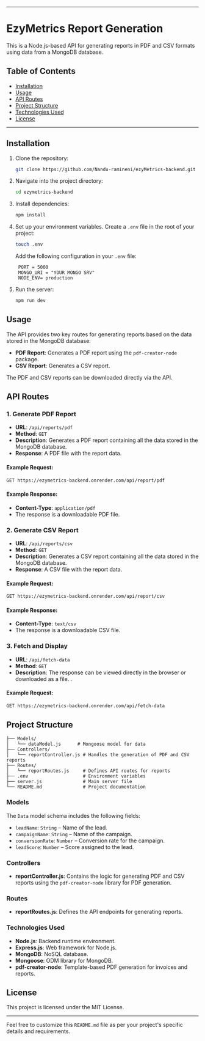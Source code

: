 
---

# EzyMetrics Report Generation 

This is a Node.js-based API for generating reports in PDF and CSV formats using data from a MongoDB database. 
## Table of Contents

- [Installation](#installation)
- [Usage](#usage)
- [API Routes](#api-routes)
- [Project Structure](#project-structure)
- [Technologies Used](#technologies-used)
- [License](#license)

---

## Installation

1. Clone the repository:

   ```bash
   git clone https://github.com/Nandu-ramineni/ezyMetrics-backend.git
   ```

2. Navigate into the project directory:

   ```bash
   cd ezymetrics-backend
   ```

3. Install dependencies:

   ```bash
   npm install
   ```

4. Set up your environment variables. Create a `.env` file in the root of your project:

   ```bash
   touch .env
   ```

   Add the following configuration in your `.env` file:

   ```env
    PORT = 5000
    MONGO_URI = "YOUR MONGO SRV"
    NODE_ENV= production

   ```

5. Run the server:

   ```bash
   npm run dev
   ```

## Usage

The API provides two key routes for generating reports based on the data stored in the MongoDB database:

- **PDF Report**: Generates a PDF report using the `pdf-creator-node` package.
- **CSV Report**: Generates a CSV report.

The PDF and CSV reports can be downloaded directly via the API.

## API Routes

### 1. Generate PDF Report

- **URL**: `/api/reports/pdf`
- **Method**: `GET`
- **Description**: Generates a PDF report containing all the data stored in the MongoDB database.
- **Response**: A PDF file with the report data.
  
#### Example Request:

```bash
GET https://ezymetrics-backend.onrender.com/api/report/pdf
```

#### Example Response:

- **Content-Type**: `application/pdf`
- The response is a downloadable PDF file.

### 2. Generate CSV Report

- **URL**: `/api/reports/csv`
- **Method**: `GET`
- **Description**: Generates a CSV report containing all the data stored in the MongoDB database.
- **Response**: A CSV file with the report data.

#### Example Request:

```bash
GET https://ezymetrics-backend.onrender.com/api/report/csv
```

#### Example Response:

- **Content-Type**: `text/csv`
- The response is a downloadable CSV file.

### 3. Fetch and Display

- **URL**: `/api/fetch-data`
- **Method**: `GET`
- **Description**: The response can be viewed directly in the browser or downloaded as a file. .

  
#### Example Request:

```bash
GET https://ezymetrics-backend.onrender.com/api/fetch-data
```


## Project Structure

```
├── Models/
│   └── dataModel.js      # Mongoose model for data
├── Controllers/
│   └── reportController.js # Handles the generation of PDF and CSV reports
├── Routes/
│   └── reportRoutes.js     # Defines API routes for reports
├── .env                    # Environment variables
├── server.js               # Main server file
└── README.md               # Project documentation
```

### Models

The `Data` model schema includes the following fields:

- `leadName`: `String` – Name of the lead.
- `campaignName`: `String` – Name of the campaign.
- `conversionRate`: `Number` – Conversion rate for the campaign.
- `leadScore`: `Number` – Score assigned to the lead.

### Controllers

- **reportController.js**: Contains the logic for generating PDF and CSV reports using the `pdf-creator-node` library for PDF generation.

### Routes

- **reportRoutes.js**: Defines the API endpoints for generating reports.

### Technologies Used

- **Node.js**: Backend runtime environment.
- **Express.js**: Web framework for Node.js.
- **MongoDB**: NoSQL database.
- **Mongoose**: ODM library for MongoDB.
- **pdf-creator-node**: Template-based PDF generation for invoices and reports.

## License

This project is licensed under the MIT License.

---

Feel free to customize this `README.md` file as per your project's specific details and requirements.